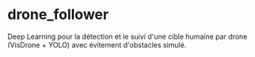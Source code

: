 # drone_follower
Deep Learning pour la détection et le suivi d'une cible humaine par drone (VisDrone + YOLO) avec évitement d'obstacles simulé.
